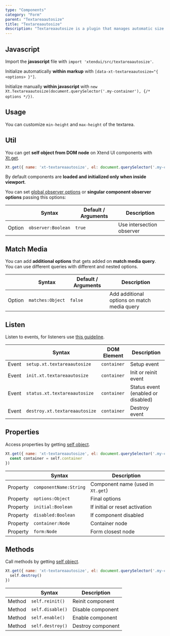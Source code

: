 ```yaml
---
type: "Components"
category: "Form"
parent: "Textareaautosize"
title: "Textareaautosize"
description: "Textareaautosize is a plugin that manages automatic size on textarea."
---
```


## Javascript

Import the **javascript** file with `import 'xtendui/src/textareaautosize'`.

Initialize automatically **within markup** with `[data-xt-textareaautosize="{ <options> }"]`.

Initialize manually **within javascript** with `new Xt.Textareaautosize(document.querySelector('.my-container'), {/* options */})`.

## Usage

You can customize `min-height` and `max-height` of the textarea.

<demo>
  <demoinline src="demos/components/textareaautosize/usage">
  </demoinline>
</demo>

## Util

You can get **self object from DOM node** on Xtend UI components with [Xt.get](/components/global/javascript#xt-get).

```js
Xt.get({ name: 'xt-textareaautosize', el: document.querySelector('.my-container') }).then(self => {})
```

By default components are **loaded and initialized only when inside viewport**.

You can set [global observer options](/components/global/javascript/#xt-observe-globals) or **singular component observer options** passing this options:

<div class="xt-overflow-sub overflow-y-hidden overflow-x-scroll my-5 xt-my-auto w-full">

|                         | Syntax                                    | Default / Arguments                       | Description                   |
| ----------------------- | ----------------------------------------- | ----------------------------- | ----------------------------- |
| Option                    | `observer:Boolean`                          | `true`        | Use intersection observer            |

</div>

## Match Media

You can add **additional options** that gets added on **match media query**. You can use different queries with different and nested options.

<div class="xt-overflow-sub overflow-y-hidden overflow-x-scroll my-5 xt-my-auto w-full">

|                         | Syntax                                    | Default / Arguments                       | Description                   |
| ----------------------- | ----------------------------------------- | ----------------------------- | ----------------------------- |
| Option                  | `matches:Object`                              | `false`                     | Add additional options on match media query           |

</div>

## Listen

Listen to events, for listeners use [this guideline](/components/global/javascript#listeners).

<div class="xt-overflow-sub overflow-y-hidden overflow-x-scroll my-5 xt-my-auto w-full">

|                         | Syntax                                    | DOM Element                    | Description                   |
| ----------------------- | ----------------------------------------- | ----------------------------- | ----------------------------- |
| Event                   | `setup.xt.textareaautosize`           | `container` | Setup event             |
| Event                   | `init.xt.textareaautosize`           | `container` | Init or reinit event             |
| Event                   | `status.xt.textareaautosize`           | `container` | Status event (enabled or disabled)             |
| Event                   | `destroy.xt.textareaautosize`           | `container` | Destroy event             |

</div>

## Properties

Access properties by getting [self object](/components/global/javascript#xt-get).

```js
Xt.get({ name: 'xt-textareaautosize', el: document.querySelector('.my-container') }).then(self => {
  const container = self.container
})
```

<div class="xt-overflow-sub overflow-y-hidden overflow-x-scroll my-5 xt-my-auto w-full">

|                         | Syntax                                   | Description                   |
| ----------------------- | ---------------------------------------- | ----------------------------- |
| Property                   | `componentName:String`       | Component name (used in `Xt.get`)             |
| Property                   | `options:Object`       | Final options             |
| Property                   | `initial:Boolean`       | If initial or reset activation             |
| Property                   | `disabled:Boolean`       | If component disabled            |
| Property                   | `container:Node`       | Container node             |
| Property                   | `form:Node`       | Form closest node             |

</div>

## Methods

Call methods by getting [self object](/components/global/javascript#xt-get).

```js
Xt.get({ name: 'xt-textareaautosize', el: document.querySelector('.my-container') }).then(self => {
  self.destroy()
})
```

<div class="xt-overflow-sub overflow-y-hidden overflow-x-scroll my-5 xt-my-auto w-full">

|                         | Syntax                                    | Description                   |
| ----------------------- | ----------------------------------------- | ----------------------------- |
| Method                  | `self.reinit()`       | Reinit component             |
| Method                  | `self.disable()`                          | Disable component             |
| Method                  | `self.enable()`                          | Enable component             |
| Method                  | `self.destroy()`              | Destroy component            |

</div>
